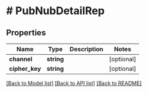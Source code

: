 # # PubNubDetailRep

## Properties

Name | Type | Description | Notes
------------ | ------------- | ------------- | -------------
**channel** | **string** |  | [optional]
**cipher_key** | **string** |  | [optional]

[[Back to Model list]](../../README.md#models) [[Back to API list]](../../README.md#endpoints) [[Back to README]](../../README.md)
